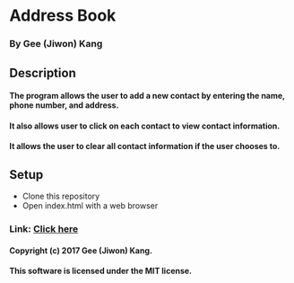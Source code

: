 # Address Book

### By Gee (Jiwon) Kang

## Description

#### The program allows the user to add a new contact by entering the name, phone number, and address.

#### It also allows user to click on each contact to view contact information.

#### It allows the user to clear all contact information if the user chooses to.


## Setup

* Clone this repository
* Open index.html with a web browser

### Link: [Click here](https://jiwonk42.github.io/Views/address-book-csharp/)

#### Copyright (c) 2017 Gee (Jiwon) Kang.
#### This software is licensed under the MIT license.
